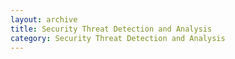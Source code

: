 ```yaml
---
layout: archive
title: Security Threat Detection and Analysis
category: Security Threat Detection and Analysis
---
```

